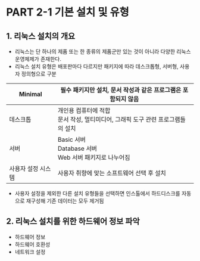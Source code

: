 # PART 2-1 기본 설치 및 유형

## 1. 리눅스 설치의 개요

- 리눅스는 단 하나의 제품 또는 한 종류의 제품군만 있는 것이 아니라 다양한 리눅스 운영체제가 존재한다.
- 리눅스 설치 유형은 배포판마다 다르지만 패키지에 따라 데스크톱형, 서버형, 사용자 정의형으로 구분

| Minimal            | 필수 패키지만 설치, 문서 작성과 같은 프로그램은 포함되지 않음 |
| ------------------ | ------------------------------------------------------------ |
| 데스크톱           | 개인용 컴퓨터에 적합<br />문서 작성, 멀티미디어, 그래픽 도구 관련 프로그램들의 설치 |
| 서버               | Basic 서버<br />Database 서버<br />Web 서버 패키지로 나누어짐 |
| 사용자 설정 시스템 | 사용자 취향에 맞는 소프트웨어 선택 후 설치                   |

- 사용자 설정을 제외한 다른 설치 유형들을 선택하면 인스톨에서 하드디스크를 자동으로 재구성해 기존 데이터는 모두 제거됨

## 2. 리눅스 설치를 위한 하드웨어 정보 파악

- 하드웨어 정보
- 하드웨어 호환성
- 네트워크 설정
